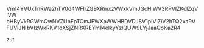 Vm14YVUxTnRWa2hTV0d4WFlrZG9XRmxzVWxkVmJGcHlWV3RPVlZKclZqVlVW
bHByVkRGWmQwNVZUbFpTCmJFWXpWWHBDVDJSV1pIVlZiV2hTQ2xaRVFUVlJN
bVIzWkRKV1dXSjZNRXREYm14elkyYzlQUW9LYjJaaQoKa2R4

zut
